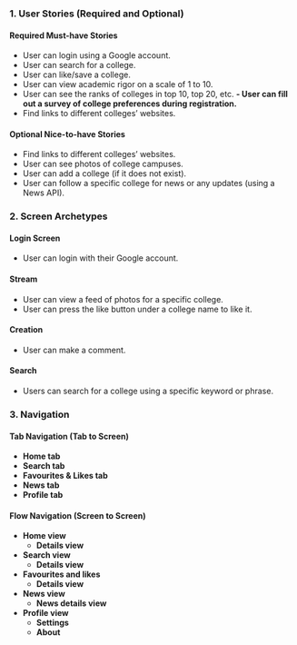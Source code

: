 ### 1. User Stories (Required and Optional)

#### Required Must-have Stories

- User can login using a Google account.
- User can search for a college.
- User can like/save a college.
- User can view academic rigor on a scale of 1 to 10.
- User can see the ranks of colleges in top 10, top 20, etc.
**- User can fill out a survey of college preferences during registration.**
- Find links to different colleges’ websites.

#### Optional Nice-to-have Stories

- Find links to different colleges’ websites.
- User can see photos of college campuses.
- User can add a college (if it does not exist).
- User can follow a specific college for news or any updates (using a News API).

### 2. Screen Archetypes

#### Login Screen

- User can login with their Google account.

#### Stream

- User can view a feed of photos for a specific college.
- User can press the like button under a college name to like it.

#### Creation

- User can make a comment.

#### Search

- Users can search for a college using a specific keyword or phrase.

### 3. Navigation

#### Tab Navigation (Tab to Screen)

- **Home tab**
- **Search tab**
- **Favourites & Likes tab**
- **News tab**
- **Profile tab**

#### Flow Navigation (Screen to Screen)

- **Home view**
  - **Details view**
- **Search view**
  - **Details view**
- **Favourites and likes**
  - **Details view**
- **News view**
  - **News details view**
- **Profile view**
  - **Settings**
  - **About**

